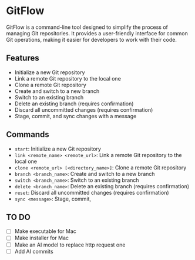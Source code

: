 # GitFlow
GitFlow is a command-line tool designed to simplify the process of managing Git repositories. It provides a user-friendly interface for common Git operations, making it easier for developers to work with their code.

**Features**
------------

* Initialize a new Git repository
* Link a remote Git repository to the local one
* Clone a remote Git repository
* Create and switch to a new branch
* Switch to an existing branch
* Delete an existing branch (requires confirmation)
* Discard all uncommitted changes (requires confirmation)
* Stage, commit, and sync changes with a message

**Commands**
------------

* `start`: Initialize a new Git repository
* `link <remote_name> <remote_url>`: Link a remote Git repository to the local one
* `clone <remote_url> [<directory_name>]`: Clone a remote Git repository
* `branch <branch_name>`: Create and switch to a new branch
* `switch <branch_name>`: Switch to an existing branch
* `delete <branch_name>`: Delete an existing branch (requires confirmation)
* `reset`: Discard all uncommitted changes (requires confirmation)
* `sync <message>`: Stage, commit,



**TO DO**
------------
- [ ] Make executable for Mac
- [ ] Make installer for Mac
- [ ] Make an AI model to replace http request one
- [ ] Add AI commits 
